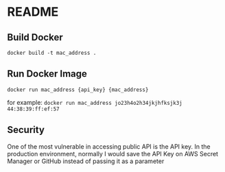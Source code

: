 # README

## Build Docker

```console
docker build -t mac_address . 
```

## Run Docker Image
```console
docker run mac_address {api_key} {mac_address}
```
for example: `docker run mac_address jo23h4o2h34jkjhfksjk3j 44:38:39:ff:ef:57`

## Security
One of the most vulnerable in accessing public API is the API key. In the production environment, normally I would save the API Key on AWS Secret Manager or GitHub instead of passing it as a parameter